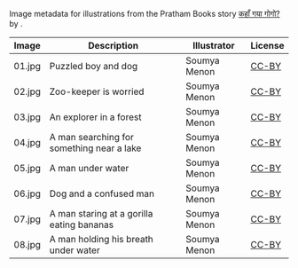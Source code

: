 Image metadata for illustrations from the Pratham Books story [कहाँ गया गोगो?](https://storyweaver.org.in/stories/1589-kahan-gaya-gogo) by .

Image | Description | Illustrator | License
----- | ----------- | ----------- | -------
01.jpg | Puzzled boy and dog | Soumya Menon | [CC-BY](https://creativecommons.org/licenses/by/4.0/)
02.jpg | Zoo-keeper is worried | Soumya Menon | [CC-BY](https://creativecommons.org/licenses/by/4.0/)
03.jpg | An explorer in a forest | Soumya Menon | [CC-BY](https://creativecommons.org/licenses/by/4.0/)
04.jpg | A man searching for something near a lake | Soumya Menon | [CC-BY](https://creativecommons.org/licenses/by/4.0/)
05.jpg | A man under water | Soumya Menon | [CC-BY](https://creativecommons.org/licenses/by/4.0/)
06.jpg | Dog and a confused man | Soumya Menon | [CC-BY](https://creativecommons.org/licenses/by/4.0/)
07.jpg | A man staring at a gorilla eating bananas | Soumya Menon | [CC-BY](https://creativecommons.org/licenses/by/4.0/)
08.jpg | A man holding his breath under water | Soumya Menon | [CC-BY](https://creativecommons.org/licenses/by/4.0/)
